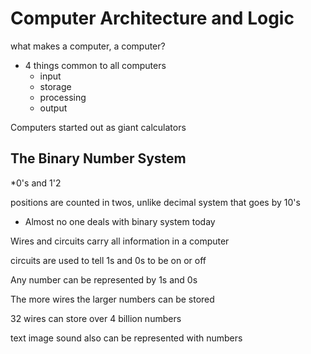 # Computer Architecture and Logic

what makes a computer, a computer?
* 4 things common to all computers
    - input 
    - storage
    - processing
    - output


Computers started out as giant calculators

## The Binary Number System

*0's and 1'2

positions are counted in twos, unlike decimal system that goes by 10's
- Almost no one deals with binary system today

Wires and circuits carry all information in a computer

circuits are used to tell 1s and 0s to be on or off

Any number can be represented by 1s and 0s

The more wires the larger numbers can be stored

32 wires can store over 4 billion numbers

text image sound also can be represented with numbers











